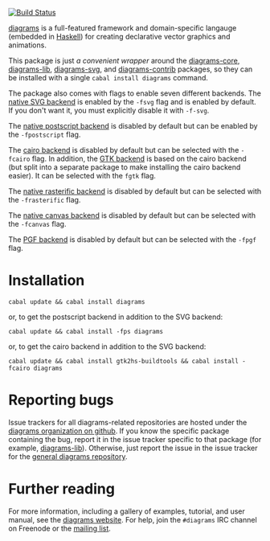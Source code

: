 [![Build Status](https://secure.travis-ci.org/diagrams/diagrams.png)](http://travis-ci.org/diagrams/diagrams)

[diagrams] is a full-featured framework and domain-specific langauge
(embedded in [Haskell]) for creating declarative vector graphics and
animations.

[diagrams]: http://projects.haskell.org/diagrams/
[haskell]: http://www.haskell.org/haskellwiki/Haskell

This package is just *a convenient wrapper* around the
[diagrams-core], [diagrams-lib], [diagrams-svg], and
[diagrams-contrib] packages, so they can be installed with a single
`cabal install diagrams` command.

[diagrams-core]: http://github.com/diagrams/diagrams-core
[diagrams-lib]: http://github.com/diagrams/diagrams-lib
[diagrams-svg]: http://github.com/diagrams/diagrams-svg
[diagrams-contrib]: http://github.com/diagrams/diagrams-contrib

The package also comes with flags to enable seven different backends.
The [native SVG backend](http://github.com/diagrams/diagrams-svg) is
enabled by the `-fsvg` flag and is enabled by default.  If you don't
want it, you must explicitly disable it with `-f-svg`.

The
[native postscript backend](http://github.com/diagrams/diagrams-postscript)
is disabled by default but can be enabled by the `-fpostscript` flag.

The [cairo backend](http://github.com/diagrams/diagrams-cairo) is
disabled by default but can be selected with the `-fcairo` flag.  In
addition, the [GTK backend](http://github.com/diagrams/diagrams-gtk)
is based on the cairo backend (but split into a separate package to
make installing the cairo backend easier).  It can be selected with
the `fgtk` flag.

The [native rasterific backend](http://github.com/diagrams/diagrams-rasterific) is
disabled by default but can be selected with the `-frasterific` flag.

The [native canvas backend](http://github.com/diagrams/diagrams-canvas) is
disabled by default but can be selected with the `-fcanvas` flag.

The [PGF backend](http://github.com/diagrams/diagrams-pgf) is disabled
by default but can be selected with the `-fpgf` flag.

# Installation

```
cabal update && cabal install diagrams
```

or, to get the postscript backend in addition to the SVG backend:

```
cabal update && cabal install -fps diagrams
```

or, to get the cairo backend in addition to the SVG backend:

```
cabal update && cabal install gtk2hs-buildtools && cabal install -fcairo diagrams
```

# Reporting bugs

Issue trackers for all diagrams-related repositories are hosted under
the [diagrams organization on github](http://github.com/diagrams).  If
you know the specific package containing the bug, report it in the
issue tracker specific to that package (for example,
[diagrams-lib](http://github.com/diagrams/diagrams-lib/issues)).
Otherwise, just report the issue in the issue tracker for the
[general diagrams repository](http://github.com/diagrams/diagrams/issues).

# Further reading

For more information, including a gallery of examples, tutorial, and
user manual, see the
[diagrams website](http://projects.haskell.org/diagrams).  For help,
join the `#diagrams` IRC channel on Freenode or the
[mailing list](http://groups.google.com/group/diagrams-discuss).
